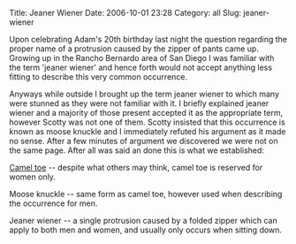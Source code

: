 Title: Jeaner Wiener
Date: 2006-10-01 23:28
Category: all
Slug: jeaner-wiener

Upon celebrating Adam's 20th birthday last night the question regarding
the proper name of a protrusion caused by the zipper of pants came up.
Growing up in the Rancho Bernardo area of San Diego I was familiar with
the term 'jeaner wiener' and hence forth would not accept anything less
fitting to describe this very common occurrence.

Anyways while outside I brought up the term jeaner wiener to which many
were stunned as they were not familiar with it. I briefly explained
jeaner wiener and a majority of those present accepted it as the
appropriate term, however Scotty was not one of them. Scotty insisted
that this occurrence is known as moose knuckle and I immediately refuted
his argument as it made no sense. After a few minutes of argument we
discovered we were not on the same page. After all was said an done this
is what we established:

[Camel toe][] -- despite what others may think, camel toe is reserved
for women only.

Moose knuckle -- same form as camel toe, however used when describing
the occurrence for men.

Jeaner wiener -- a single protrusion caused by a folded zipper which can
apply to both men and women, and usually only occurs when sitting down.

  [Camel toe]: http://en.wikipedia.org/wiki/Camel_toe
